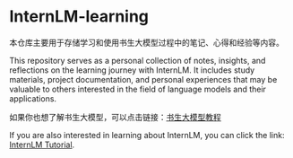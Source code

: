# InternLM-learning

本仓库主要用于存储学习和使用书生大模型过程中的笔记、心得和经验等内容。

This repository serves as a personal collection of notes, insights, and reflections on the learning journey with InternLM. It includes study materials, project documentation, and personal experiences that may be valuable to others interested in the field of language models and their applications.

如果你也想了解书生大模型，可以点击链接：[书生大模型教程](https://github.com/InternLM/Tutorial)

If you are also interested in learning about InternLM, you can click the link: [InternLM Tutorial](https://github.com/InternLM/Tutorial).
